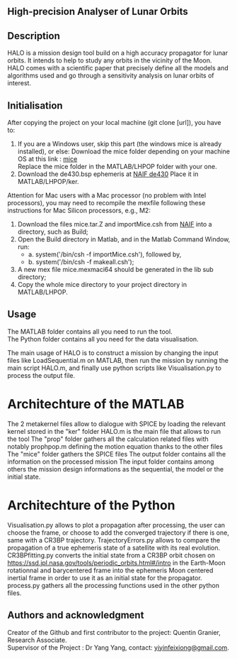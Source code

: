 ## High-precision Analyser of Lunar Orbits

## Description

HALO is a mission design tool build on a high accuracy propagator for lunar orbits. It intends to help to study any orbits in the vicinity of the Moon. HALO comes with a scientific paper that precisely define all the models and algorithms used and go through a sensitivity analysis on lunar orbits of interest.

## Initialisation

After copying the project on your local machine (git clone [url]), you have to:

1. If you are a Windows user, skip this part (the windows mice is already installed), or else: Download the mice folder depending on your machine OS at this link : [mice](https://naif.jpl.nasa.gov/naif/toolkit_MATLAB.html)  
   Replace the mice folder in the MATLAB/LHPOP folder with your one.
2. Download the de430.bsp ephemeris at [NAIF de430](https://naif.jpl.nasa.gov/pub/naif/generic_kernels/spk/planets/)
   Place it in MATLAB/LHPOP/ker.

Attention for Mac users with a Mac processor (no problem with Intel processors), you may need to recompile the mexfile following these instructions for Mac Silicon processors, e.g., M2:

1. Download the files mice.tar.Z and importMice.csh from [NAIF](https://naif.jpl.nasa.gov/naif/toolkit_MATLAB_MacIntel_OSX_AppleC_MATLAB9.x_64bit.html) into a directory, such as Build;
2. Open the Build directory in Matlab, and in the Matlab Command Window, run:
   - a. system('/bin/csh -f importMice.csh'), followed by,
   - b. system('/bin/csh -f makeall.csh');
3. A new mex file mice.mexmaci64 should be generated in the lib sub directory;
4. Copy the whole mice directory to your project directory in MATLAB/LHPOP.

## Usage

The MATLAB folder contains all you need to run the tool.  
The Python folder contains all you need for the data visualisation.

The main usage of HALO is to construct a mission by changing the input files like LoadSequential.m on MATLAB, then run the mission by running the main script HALO.m, and finally use python scripts like Visualisation.py to process the output file.

# Architechture of the MATLAB
The 2 metakernel files allow to dialogue with SPICE by loading the relevant kernel stored in the "ker" folder
HALO.m is the main file that allows to run the tool
The "prop" folder gathers all the calculation related files with notably prophpop.m defining the motion equation thanks to the other files
The "mice" folder gathers the SPICE files
The output folder contains all the information on the processed mission
The input folder contains among others the mission design informations as the sequential, the model or the initial state.

# Architechture of the Python
Visualisation.py allows to plot a propagation after processing, the user can choose the frame, or choose to add the converged trajectory if there is one, same with a CR3BP trajectory.
TrajectoryErrors.py allows to compare the propagation of a true ephemeris state of a satellite with its real evolution.
CR3BPfitting.py converts the initial state from a CR3BP orbit chosen on https://ssd.jpl.nasa.gov/tools/periodic_orbits.html#/intro in the Earth-Moon rotationnal and barycentered frame into the ephemeris Moon centered inertial frame in order to use it as an initial state for the propagator.
process.py gathers all the processing functions used in the other python files.

## Authors and acknowledgment

Creator of the Github and first contributor to the project: Quentin Granier, Research Associate.  
Supervisor of the Project : Dr Yang Yang, contact: yiyinfeixiong@gmail.com.
